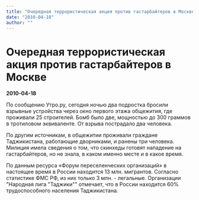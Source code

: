 ```yaml
---
title: "Очередная террористическая акция против гастарбайтеров в Москве"
date: "2010-04-18"
author: ""
---
```


# Очередная террористическая акция против гастарбайтеров в Москве

**2010-04-18** 

По сообщению Утро.ру, сегодня ночью два подростка бросили взрывные устройства через окно первого этажа общежития, где проживали 25 строителей.  Бомб было две, мощностью до 300 граммов в тротиловом эквиваленте. От взрыва пострадало два человека.

По другим источникам, в общежитии проживали граждане Таджикистана, работающие дворниками, и ранены три человека. Милиция имела сведения о том, что скинхеды готовят нападение на гастарбайтеров, но не знала, в каком именно месте и в какое время.

По данным ресурса «Форум переселенческих организаций» в настоящее время в России находится 13 млн. мигрантов. Согласно статистике ФМС РФ, из них только 3 млн. - легальные. Организации "Народная лига "Таджики"" отмечает, что в России находится 60% трудоспособного населения Таджикистана.